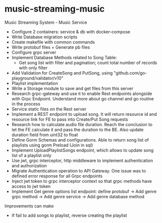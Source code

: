 # music-streaming-music

Music Streaming System - Music Service

- Configure 2 containers: service & db with docker-compose
- Write Database migration scripts
- Create makefile with common commands
- Write protobuf files + Generate pb files
- Configure grpc server
- Implement Database Methods related to Song Table:
  - Get song list with filter and pagination; count total number of records with only filter
- Add Validation for CreateSong and PutSong, using "github.com/go-playground/validator/v10"
- Playlist implementation
- Write a Storage module to save and get files from this server
- Research grpc-gateway and use it to enable Rest endpoints alongside with Grpc Endpoint. Understand more about go channel and go routine in the process
- Service static files on the Rest server
- Implement a REST endpoint to upload song. It will return resource id and resource link for FE to pass into Create/Put Song requests
- Research how to calculate audio file duration. Reach the conclusion to let the FE calculate it and pass the duration to the BE. Also update duration field from uint32 to float
- Define Gorm Schemas and configurations. Able to return song list of playlists using gorm Preload (Join in sql)
- Implement UploadPlaylistSongs endpoint, which allows to update song list of a playlist only
- Use jwt, grpc interceptor, http middleware to implement authentication and authorization
- Migrate Authentication operation to API Gateway. One issue was to defined error response for all Grpc endpoints
- Inject jwt token to grpc interceptor context so that grpc methods have access to jwt token
- Implement Get genre options list endpoint: define protobuf -> Add genre grpc method -> Add genre service -> Add genre database method

Improvements can make

- If fail to add songs to playlist, reverse creating the playlist
